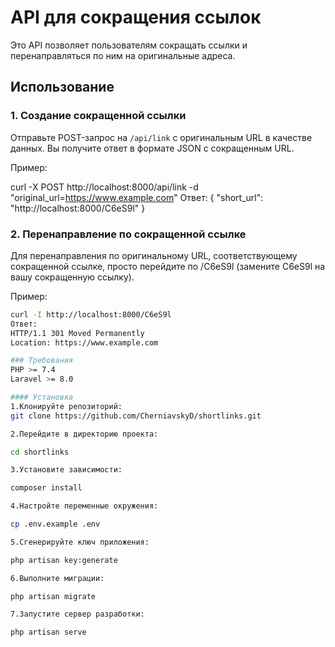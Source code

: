 # API для сокращения ссылок

Это API позволяет пользователям сокращать ссылки и перенаправляться по ним на оригинальные адреса.

## Использование

### 1. Создание сокращенной ссылки

Отправьте POST-запрос на `/api/link` с оригинальным URL в качестве данных. Вы получите ответ в формате JSON с сокращенным URL.

Пример:

curl -X POST http://localhost:8000/api/link -d "original_url=https://www.example.com"
Ответ:
{
  "short_url": "http://localhost:8000/C6eS9l"
}
### 2. Перенаправление по сокращенной ссылке
Для перенаправления по оригинальному URL, соответствующему сокращенной ссылке, просто перейдите по /C6eS9l (замените C6eS9l на вашу сокращенную ссылку).

Пример:
```bash
curl -I http://localhost:8000/C6eS9l
Ответ:
HTTP/1.1 301 Moved Permanently
Location: https://www.example.com

### Требования
PHP >= 7.4
Laravel >= 8.0

#### Установка
1.Клонируйте репозиторий:
git clone https://github.com/CherniavskyD/shortlinks.git

2.Перейдите в директорию проекта:

cd shortlinks

3.Установите зависимости:

composer install

4.Настройте переменные окружения:

cp .env.example .env

5.Сгенерируйте ключ приложения:

php artisan key:generate

6.Выполните миграции:

php artisan migrate

7.Запустите сервер разработки:

php artisan serve
